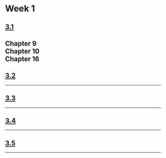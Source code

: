 # Week 1
## [3.1](#31---explain-basic-cable-types-and-their-connectors-features-and-purposes "Chapters 9, 10, 16")
Chapter 9  
Chapter 10  
Chapter 16
---
## [3.2](#32---given-a-scenario-install-the-appropriate-ram "Chapters 9, 11")
---
## [3.3](#33---given-a-scenario-select-and-install-storage-devices "Chapters 9, 11")
---
## [3.4](#34---given-a-scenario-install-and-configure-motherboards-central-processing-units-cpus-and-add-on-cards "Chapters 8, 9, 11")
---
## [3.5](#35---given-a-scenario-install-or-replace-the-appropriate-power-supply "Chapter 10")
---
